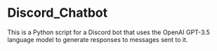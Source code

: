# Discord_Chatbot
This is a Python script for a Discord bot that uses the OpenAI GPT-3.5 language model to generate responses to messages sent to it.
